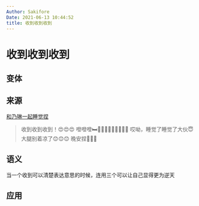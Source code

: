```yaml
---
Author: Sakifore
Date: 2021-06-13 10:44:52
title: 收到收到收到
---
```

# 收到收到收到

## 变体

## 来源

[和乃琳一起睡觉捏](https://www.bilibili.com/video/BV1aZ4y1c7iC)

>收到收到收到！😍😍😍
>噔噔噔🛏️🏃🏻‍♂️🏃🏻‍♂️🏃🏻‍♂️
>哎呦，睡觉了睡觉了大伙😇
>大腿别着凉了😊😊😊
>晚安捏🥰🥰🥰

## 语义

当一个收到可以清楚表达意思的时候，连用三个可以让自己显得更为逆天

## 应用

